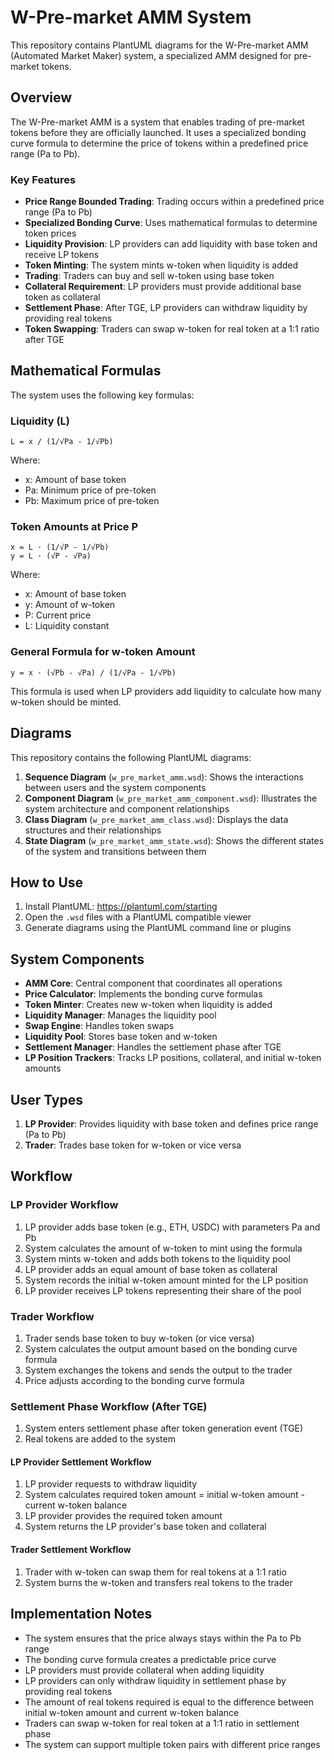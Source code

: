 # W-Pre-market AMM System

This repository contains PlantUML diagrams for the W-Pre-market AMM (Automated Market Maker) system, a specialized AMM designed for pre-market tokens.

## Overview

The W-Pre-market AMM is a system that enables trading of pre-market tokens before they are officially launched. It uses a specialized bonding curve formula to determine the price of tokens within a predefined price range (Pa to Pb).

### Key Features

- **Price Range Bounded Trading**: Trading occurs within a predefined price range (Pa to Pb)
- **Specialized Bonding Curve**: Uses mathematical formulas to determine token prices
- **Liquidity Provision**: LP providers can add liquidity with base token and receive LP tokens
- **Token Minting**: The system mints w-token when liquidity is added
- **Trading**: Traders can buy and sell w-token using base token
- **Collateral Requirement**: LP providers must provide additional base token as collateral
- **Settlement Phase**: After TGE, LP providers can withdraw liquidity by providing real tokens
- **Token Swapping**: Traders can swap w-token for real token at a 1:1 ratio after TGE

## Mathematical Formulas

The system uses the following key formulas:

### Liquidity (L)
```
L = x / (1/√Pa - 1/√Pb)
```
Where:
- x: Amount of base token
- Pa: Minimum price of pre-token
- Pb: Maximum price of pre-token

### Token Amounts at Price P
```
x = L · (1/√P - 1/√Pb)
y = L · (√P - √Pa)
```
Where:
- x: Amount of base token
- y: Amount of w-token
- P: Current price
- L: Liquidity constant

### General Formula for w-token Amount
```
y = x · (√Pb - √Pa) / (1/√Pa - 1/√Pb)
```
This formula is used when LP providers add liquidity to calculate how many w-token should be minted.

## Diagrams

This repository contains the following PlantUML diagrams:

1. **Sequence Diagram** (`w_pre_market_amm.wsd`): Shows the interactions between users and the system components
2. **Component Diagram** (`w_pre_market_amm_component.wsd`): Illustrates the system architecture and component relationships
3. **Class Diagram** (`w_pre_market_amm_class.wsd`): Displays the data structures and their relationships
4. **State Diagram** (`w_pre_market_amm_state.wsd`): Shows the different states of the system and transitions between them

## How to Use

1. Install PlantUML: https://plantuml.com/starting
2. Open the `.wsd` files with a PlantUML compatible viewer
3. Generate diagrams using the PlantUML command line or plugins

## System Components

- **AMM Core**: Central component that coordinates all operations
- **Price Calculator**: Implements the bonding curve formulas
- **Token Minter**: Creates new w-token when liquidity is added
- **Liquidity Manager**: Manages the liquidity pool
- **Swap Engine**: Handles token swaps
- **Liquidity Pool**: Stores base token and w-token
- **Settlement Manager**: Handles the settlement phase after TGE
- **LP Position Trackers**: Tracks LP positions, collateral, and initial w-token amounts

## User Types

1. **LP Provider**: Provides liquidity with base token and defines price range (Pa to Pb)
2. **Trader**: Trades base token for w-token or vice versa

## Workflow

### LP Provider Workflow
1. LP provider adds base token (e.g., ETH, USDC) with parameters Pa and Pb
2. System calculates the amount of w-token to mint using the formula
3. System mints w-token and adds both tokens to the liquidity pool
4. LP provider adds an equal amount of base token as collateral
5. System records the initial w-token amount minted for the LP position
6. LP provider receives LP tokens representing their share of the pool

### Trader Workflow
1. Trader sends base token to buy w-token (or vice versa)
2. System calculates the output amount based on the bonding curve formula
3. System exchanges the tokens and sends the output to the trader
4. Price adjusts according to the bonding curve formula

### Settlement Phase Workflow (After TGE)
1. System enters settlement phase after token generation event (TGE)
2. Real tokens are added to the system

#### LP Provider Settlement Workflow
1. LP provider requests to withdraw liquidity
2. System calculates required token amount = initial w-token amount - current w-token balance
3. LP provider provides the required token amount
4. System returns the LP provider's base token and collateral

#### Trader Settlement Workflow
1. Trader with w-token can swap them for real tokens at a 1:1 ratio
2. System burns the w-token and transfers real tokens to the trader

## Implementation Notes

- The system ensures that the price always stays within the Pa to Pb range
- The bonding curve formula creates a predictable price curve
- LP providers must provide collateral when adding liquidity
- LP providers can only withdraw liquidity in settlement phase by providing real tokens
- The amount of real tokens required is equal to the difference between initial w-token amount and current w-token balance
- Traders can swap w-token for real token at a 1:1 ratio in settlement phase
- The system can support multiple token pairs with different price ranges 